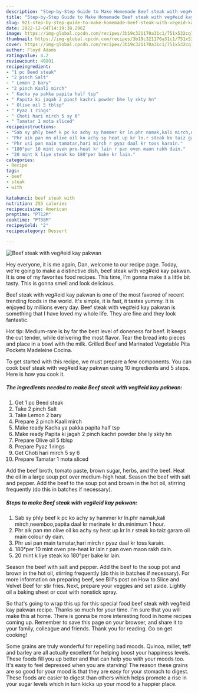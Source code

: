 ```yaml
---
description: "Step-by-Step Guide to Make Homemade Beef steak with veg#eid kay pakwan"
title: "Step-by-Step Guide to Make Homemade Beef steak with veg#eid kay pakwan"
slug: 921-step-by-step-guide-to-make-homemade-beef-steak-with-vegeid-kay-pakwan
date: 2022-12-04T14:19:38.296Z
image: https://img-global.cpcdn.com/recipes/3b19c321170a31c1/751x532cq70/beef-steak-with-vegeid-kay-pakwan-recipe-main-photo.jpg
thumbnail: https://img-global.cpcdn.com/recipes/3b19c321170a31c1/751x532cq70/beef-steak-with-vegeid-kay-pakwan-recipe-main-photo.jpg
cover: https://img-global.cpcdn.com/recipes/3b19c321170a31c1/751x532cq70/beef-steak-with-vegeid-kay-pakwan-recipe-main-photo.jpg
author: Floyd Adams
ratingvalue: 4.2
reviewcount: 40891
recipeingredient:
- "1 pc Beed steak"
- "2 pinch Salt"
- " Lemon 2 bary"
- "2 pinch Kaali mirch"
- " Kacha ya pakka papita half tsp"
- " Papita ki jagah 2 pinch kachri powder bhe ly skty hn"
- " Olive oil 5 tblsp"
- " Pyaz 1 rings"
- " Choti hari mirch 5 sy 6"
- " Tamatar 1 mota sliced"
recipeinstructions:
- "Sab sy phly beef k pc ko achy sy hammer kr ln.phr namak,kali mirch,neemboo,papita daal kr merinate kr dn.minimum 1 hour."
- "Phr aik pan mn olive oil ko achy sy heat up kr ln.r steak ko taiz garam oil main colour dy dain."
- "Phr usi pan main tamatar,hari mirch r pyaz daal kr toss karain."
- "180°per 10 mint oven pre-heat kr lain r pan oven maon rakh dain."
- "20 mint k liye steak ko 180°per bake kr lain."
categories:
- Recipe
tags:
- beef
- steak
- with

katakunci: beef steak with 
nutrition: 255 calories
recipecuisine: American
preptime: "PT12M"
cooktime: "PT38M"
recipeyield: "2"
recipecategory: Dessert

---
```



![Beef steak with veg#eid kay pakwan](https://img-global.cpcdn.com/recipes/3b19c321170a31c1/751x532cq70/beef-steak-with-vegeid-kay-pakwan-recipe-main-photo.jpg)

Hey everyone, it is me again, Dan, welcome to our recipe page. Today, we're going to make a distinctive dish, beef steak with veg#eid kay pakwan. It is one of my favorites food recipes. This time, I'm gonna make it a little bit tasty. This is gonna smell and look delicious.

Beef steak with veg#eid kay pakwan is one of the most favored of recent trending foods in the world. It's simple, it is fast, it tastes yummy. It is enjoyed by millions every day. Beef steak with veg#eid kay pakwan is something that I have loved my whole life. They are fine and they look fantastic.

Hot tip: Medium-rare is by far the best level of doneness for beef. It keeps the cut tender, while delivering the most flavor. Tear the bread into pieces and place in a bowl with the milk. Grilled Beef and Marinated Vegetable Pita Pockets Madeleine Cocina.


To get started with this recipe, we must prepare a few components. You can cook beef steak with veg#eid kay pakwan using 10 ingredients and 5 steps. Here is how you cook it.

<!--inarticleads1-->

##### The ingredients needed to make Beef steak with veg#eid kay pakwan:

1. Get 1 pc Beed steak
1. Take 2 pinch Salt
1. Take  Lemon 2 bary
1. Prepare 2 pinch Kaali mirch
1. Make ready  Kacha ya pakka papita half tsp
1. Make ready  Papita ki jagah 2 pinch kachri powder bhe ly skty hn
1. Prepare  Olive oil 5 tblsp
1. Prepare  Pyaz 1 rings
1. Get  Choti hari mirch 5 sy 6
1. Prepare  Tamatar 1 mota sliced


Add the beef broth, tomato paste, brown sugar, herbs, and the beef. Heat the oil in a large soup pot over medium-high heat. Season the beef with salt and pepper. Add the beef to the soup pot and brown in the hot oil, stirring frequently (do this in batches if necessary). 

<!--inarticleads2-->

##### Steps to make Beef steak with veg#eid kay pakwan:

1. Sab sy phly beef k pc ko achy sy hammer kr ln.phr namak,kali mirch,neemboo,papita daal kr merinate kr dn.minimum 1 hour.
1. Phr aik pan mn olive oil ko achy sy heat up kr ln.r steak ko taiz garam oil main colour dy dain.
1. Phr usi pan main tamatar,hari mirch r pyaz daal kr toss karain.
1. 180°per 10 mint oven pre-heat kr lain r pan oven maon rakh dain.
1. 20 mint k liye steak ko 180°per bake kr lain.


Season the beef with salt and pepper. Add the beef to the soup pot and brown in the hot oil, stirring frequently (do this in batches if necessary). For more information on preparing beef, see Bill&#39;s post on How to Slice and Velvet Beef for stir fries. Next, prepare your veggies and set aside. Lightly oil a baking sheet or coat with nonstick spray. 

So that's going to wrap this up for this special food beef steak with veg#eid kay pakwan recipe. Thanks so much for your time. I'm sure that you will make this at home. There is gonna be more interesting food in home recipes coming up. Remember to save this page on your browser, and share it to your family, colleague and friends. Thank you for reading. Go on get cooking!

Some grains are truly wonderful for repelling bad moods. Quinoa, millet, teff and barley are all actually excellent for helping boost your happiness levels. These foods fill you up better and that can help you with your moods too. It's easy to feel depressed when you are starving! The reason these grains are so good for your mood is that they are easy for your stomach to digest. These foods are easier to digest than others which helps promote a rise in your sugar levels which in turn kicks up your mood to a happier place.
